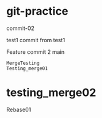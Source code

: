 # git-practice

commit-02

 test1
commit from test1

Feature commit 2
 main


    MergeTesting 
    Testing_merge01
 testing_merge02
====================
Rebase01